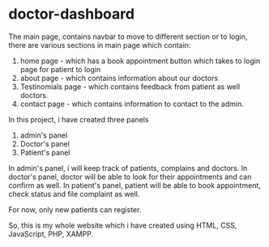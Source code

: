 # doctor-dashboard

The main page, contains navbar to move to different section or to login, there are various sections in main page which contain:
1. home page - which has a book appointment button which takes to login page for patient to login
2. about page - which contains information about our doctors
3. Testinomials page - which contains feedback from patient as well doctors.
4. contact page - which contains information to contact to the admin.


In this project, i have created three panels
1. admin's panel
2. Doctor's panel
3. Patient's panel

In admin's panel, i will keep track of patients, complains and doctors.
In doctor's panel, doctor will be able to look for their appointments and can confirm as well.
In patient's panel, patient will be able to book appointment, check status and file complaint as well.

For now, only new patients can register.

So, this is my whole website which i have created using HTML, CSS, JavaScript, PHP, XAMPP.
